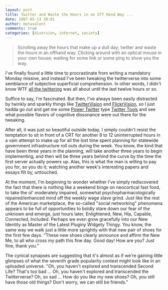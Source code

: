 ```yaml
---
layout: post
title: Twitter and Waste the Hours in an Off Hand Way ...
date: 2007-05-13 20:01
author: metavalent
comments: true
categories: [diversion, internet, society]
---
```

<blockquote>Scrolling away the hours that make up a dull day; twitter and waste the hours in an offhand way. Clicking around with an optical mouse in your own house; waiting for some link or some ping to show you the way.</blockquote>

I've finally found a little time to procrastinate from writing a mandatory Monday missive, and instead I've been tweaking the twitterverse into some semblance of subjective superficial comprehension. In other words, I didn't know WTF <a href="https://www.twitter.com/metavalent">all the twittering</a> was all about until the last twelve hours or so. 

Suffice to say, I'm fascinated. But then, I've always been easily distracted by twinkly and sparkly things like <a href="https://twittervision.com/">TwitterVision</a> and <a href="https://flickrvision.com/">FlickrVision</a>, so I just hadda go out and get me some <a href="https://tinyurl.com/2g5a7c">Power Twitter</a> type <a href="https://alexking.org/projects/wordpress">Twitter Tools</a> and see what possible flavors of cognitive dissonance were out there for the tweaking. 

After all, it was just so beautiful outside today, I simply couldn't resist the temptation to sit in front of a CRT for another 8 to 12 uninterrupted hours in a vain attempt to make up for all the lost time spent planning for statewide government infrastructure roll outs during the week. You know, the kind that have been three years in the planning, will take another three years to begin implementing, and then will be three years behind the curve by the time the first server actually powers up. Alas, this is what the man is willing to pay you for, so you do it; watching another week's interesting papers and essays flit by, untouched.

At the moment, I'm beginning to wonder whether I've simply rediscovered the fact that there is nothing like a weekend binge on neocortical fast food, to take the ol' moderately impaired, somewhat psychopharmacologically repaired/enhanced mind off the weekly wage slave grind. Just like the rest of the American marketplace, the so-called "social networking" phenomena appears to be full of opportunities to boldly stare down our fear of the unknown and emerge, just hours later, Enlightened, New, Hip, Capable, Connected, Included. Perhaps we even grow gracefully into our New Identity as Master of the Latest Pluginy Widgety Thingy. You know, the same way we walk just a little more sprightly with that new pair of shoes for the first few days. "These new shoes clearly announce and affirm the New Me, to all who cross my path this fine day. Good day! How are you? Just fine, thank you."

The cynical synapses are suggesting that it's almost as if we're gaining little glimpses of what the seventh grade popularity contest might look like in an uploaded universe. "Oh, you haven't explored and transcended Second Life? That's too bad ... Oh, you haven't explored and transcended the Twitterverse? Oh, so sad ... How do you like my new shoes? Oh, you still have <em>those</em> old things? Don't worry, we can still be friends."






